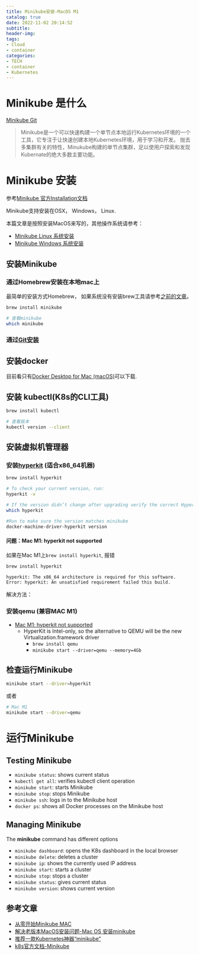 ```yaml
---
title: Minikube安装-MacOS M1
catalog: true
date: 2022-11-02 20:14:52
subtitle:
header-img:
tags: 
- Cloud
- container
categories:
- TECH
- container
- Kubernetes
---
```


# Minikube 是什么

[Minikube Git](https://github.com/kubernetes/minikube)

> Minikube是一个可以快速构建一个单节点本地运行Kubernetes环境的一个工具，它专注于让快速创建本地Kubernetes环境，用于学习和开发。
> 抛去多集群有关的特性，Minukube构建的单节点集群，足以使用户探索和发现Kubernate的绝大多数主要功能。

# Minikube 安装

参考[Minikube 官方Installation文档](https://minikube.sigs.k8s.io/docs/start/)

Minikube支持安装在OSX， Windows， Linux.

本篇文章是按照安装MacOS来写的，其他操作系统请参考：

- [Minikube Linux 系统安装](https://www.zhaowenyu.com/minikube-doc/install/minikube-install-linux.html)
- [Minikube Windows 系统安装](https://www.zhaowenyu.com/minikube-doc/install/minikube-install-windows.html)

## 安装Minikube

### 通过Homebrew安装在本地mac上

最简单的安装方式Homebrew， 如果系统没有安装brew工具请参考[之前的文章](./%E7%A8%8B%E5%BA%8F%E5%91%98-MAC-%E9%87%8D%E6%96%B0%E8%A3%85%E6%9C%BA%E5%BF%85%E5%A4%872%E5%91%BD%E4%BB%A4%E8%A1%8C-%E7%8E%AF%E5%A2%83%E9%85%8D%E7%BD%AE.html#%E5%AE%89%E8%A3%85homebrew)。

```bash
brew install minikube

# 查看minikube
which minikube

```

### 通过[Git安装](https://www.zhaowenyu.com/minikube-doc/install/minikube-install-macos.html)

## 安装docker

目前看只有[Docker Desktop for Mac (macOS)](https://docs.docker.com/desktop/install/mac-install/)可以下载.

## 安装 kubectl(K8s的CLI工具)

```bash
brew install kubectl

# 查看版本
kubectl version --client

```

## 安装虚拟机管理器

### 安装[hyperkit](https://minikube.sigs.k8s.io/docs/drivers/hyperkit/) (适合x86_64机器)

```bash
brew install hyperkit

# To check your current version, run: 
hyperkit -v

# If the version didn’t change after upgrading verify the correct HyperKit is in the path. run: 
which hyperkit

#Run to make sure the version matches minikube
docker-machine-driver-hyperkit version
```

#### 问题：Mac M1: hyperkit not supported

如果在Mac M1上`brew install hyperkit`, 报错

```bash
brew install hyperkit

hyperkit: The x86_64 architecture is required for this software.
Error: hyperkit: An unsatisfied requirement failed this build.
```

解决方法：

### 安装qemu (兼容MAC M1)

- [Mac M1: hyperkit not supported](https://github.com/kubernetes/minikube/issues/11885)
  - HyperKit is Intel-only, so the alternative to QEMU will be the new Virtualization.framework driver
    - `brew install qemu`
    - `minikube start --driver=qemu --memory=4Gb`

## 检查运行Minikube

```bash
minikube start --driver=hyperkit
```

或者

```bash
# Mac M1
minikube start --driver=qemu
```

# 运行Minikube

## Testing Minikube

- `minikube status`: shows current status
- `kubectl get all`: verifies kubectl client operation
- `minikube start`: starts Minikube
- `minikube stop`: stops Minikube
- `minikube ssh`: logs in to the Minikube host
- `docker ps`: shows all Docker processes on the Minikube host

## Managing Minikube

The **minikube** command has different options

- `minikube dashboard`: opens the K8s dashboard in the local browser
- `minikube delete`: deletes a cluster
- `minikube ip`: shows the currently used IP address
- `minikube start`: starts a cluster
- `minikube stop`: stops a cluster
- `minikube status`: gives current status
- `minikube version`: shows current version

## 参考文章

- [从零开始Minikube MAC](https://www.jianshu.com/p/92034019d7d6)
- [解决老版本MacOS安装问题-Mac OS 安装minikube](https://blog.csdn.net/Apple_wolf/article/details/125360717)
- [推荐一款Kubernetes神器“minikube”](https://zhuanlan.zhihu.com/p/112755080)
- [k8s官方文档-Minikube](https://kubernetes.io/zh-cn/docs/tutorials/hello-minikube/)
